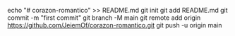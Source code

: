 echo "# corazon-romantico" >> README.md
git init
git add README.md
git commit -m "first commit"
git branch -M main
git remote add origin https://github.com/JeiemOf/corazon-romantico.git
git push -u origin main
